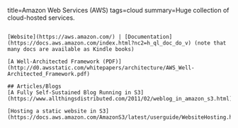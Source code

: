 title=Amazon Web Services (AWS)
tags=cloud
summary=Huge collection of cloud-hosted services.
~~~~~~

[Website](https://aws.amazon.com/) | [Documentation](https://docs.aws.amazon.com/index.html?nc2=h_ql_doc_do_v) (note that many docs are available as Kindle books)

[A Well-Architected Framework (PDF)](http://d0.awsstatic.com/whitepapers/architecture/AWS_Well-Architected_Framework.pdf)

## Articles/Blogs
[A Fully Self-Sustained Blog Running in S3](https://www.allthingsdistributed.com/2011/02/weblog_in_amazon_s3.html)

[Hosting a static website in S3](https://docs.aws.amazon.com/AmazonS3/latest/userguide/WebsiteHosting.html)
